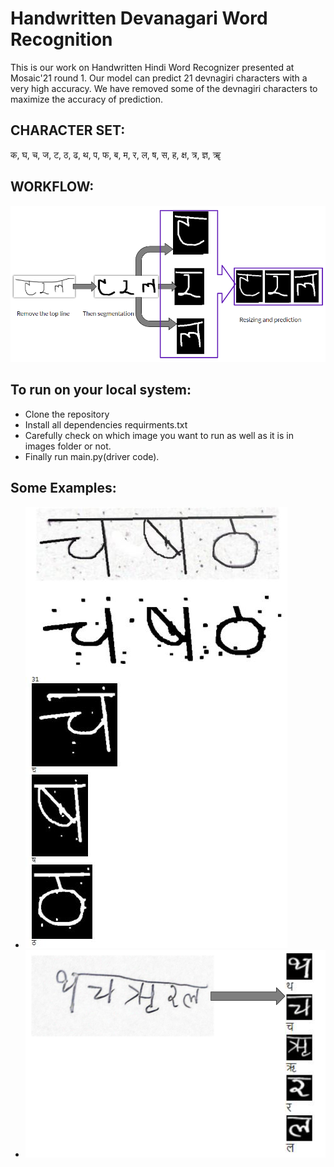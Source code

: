 # Handwritten Devanagari Word Recognition

This is our work on Handwritten Hindi Word Recognizer presented at Mosaic'21 round 1. Our model can predict 21 devnagiri characters with a very high accuracy. We have removed some of the devnagiri characters to maximize the accuracy of prediction. 

## CHARACTER SET:

क, घ, च, ज, ट, ठ, ढ, थ, प, फ, ब, म, र, ल, ष, स, ह, क्ष, त्र, ज्ञ, ॠ

## WORKFLOW:

![](./images/workflow.png)

## To run on your local system:
* Clone the repository
* Install all dependencies requirments.txt
* Carefully check on which image you want to run as well as it is in images folder or not.
* Finally run main.py(driver code).

## Some Examples:

* ![](./images/lol.jpg)
* ![](./images/Capture.png)
